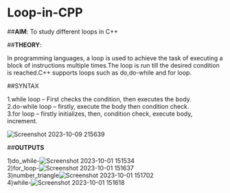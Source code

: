 # Loop-in-CPP

##**AIM**: To study different loops in C++

##**THEORY**:

<p>In programming languages, a loop is used to achieve the task of executing a block of instructions multiple times.The loop is run till the desired condition is reached.C++ supports loops such as do,do-while and for loop.</p>

##SYNTAX
<p>1.while loop – First checks the condition, then executes the body.<br>
2.do-while loop – firstly, execute the body then condition check.<br>
3.for loop – firstly initializes, then, condition check, execute body, increment.</p>

![Screenshot 2023-10-09 215639](https://github.com/SejalCh/Loop-in-CPP/assets/139526001/91f1bae1-e950-46ae-8550-a77b93d63f1f)

##**OUTPUTS**

1)do_while-![Screenshot 2023-10-01 151534](https://github.com/SejalCh/Loop-in-CPP/assets/139526001/03b22950-d935-4333-bd57-fb549b39934f)<br>
2)for_loop-![Screenshot 2023-10-01 151637](https://github.com/SejalCh/Loop-in-CPP/assets/139526001/0feb2ec7-a667-4a3d-917c-10dfeb84c578)<br>
3)number_triangle![Screenshot 2023-10-01 151702](https://github.com/SejalCh/Loop-in-CPP/assets/139526001/e755d573-5d78-4622-8591-f750eb96bc44)<br>
4)while-![Screenshot 2023-10-01 151618](https://github.com/SejalCh/Loop-in-CPP/assets/139526001/71aff73d-e96c-4b2a-8fdc-e2b41399c451)







